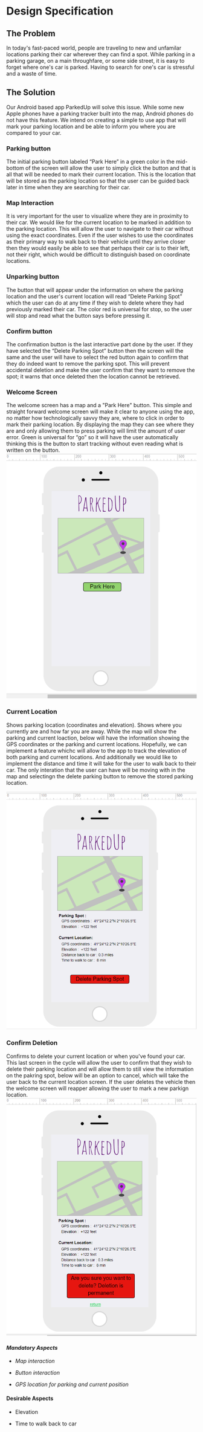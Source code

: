 # Design Specification

## The Problem
In today's fast-paced world, people are traveling to new and unfamilar locations parking their car wherever they can find a spot. While parking in a parking garage, on a main throughfare, or some side street, it is easy to forget where one's car is parked. Having to search for one's car is stressful and a waste of time.  

## The Solution
Our Android based app ParkedUp will solve this issue. While some new Apple phones have a parking tracker built into the map, Android phones do not have this feature. We intend on creating a simple to use app that will mark your parking location and be able to inform you where you are compared to your car.

### Parking button
The initial parking button labeled “Park Here” in a green color in the mid-bottom of the screen will allow the user to simply click the button and that is all that will be needed to mark their current location. This is the location that will be stored as the parking location so that the user can be guided back later in time when they are searching for their car.
### Map Interaction
It is very important for the user to visualize where they are in proximity to their car. We would like for the current location to be marked in addition to the parking location. This will allow the user to navigate to their car without using the exact coordinates. Even if the user wishes to use the coordinates as their primary way to walk back to their vehicle until they arrive closer then they would easily be able to see that perhaps their car is to their left, not their right, which would be difficult to distinguish based on coordinate locations.
### Unparking button
The button that will appear under the information on where the parking location and the user's current location will read “Delete Parking Spot” which the user can do at any time if they wish to delete where they had previously marked their car. The color red is universal for stop, so the user will stop and read what the button says before pressing it.
### Confirm button
The confirmation button is the last interactive part done by the user. If they have selected the “Delete Parking Spot” button then the screen will the same and the user will have to select the red button again to confirm that they do indeed want to remove the parking spot. This will prevent accidental deletion and make the user confirm that they want to remove the spot; it warns that once deleted then the location cannot be retrieved. 

### Welcome Screen
The welcome screen has a map and a "Park Here" button.  This simple and straight forward welcome screen will make it clear to anyone using the app, no matter how technologically savvy they are, where to click in order to mark their parking location. By displaying the map they can see where they are and only allowing them to press parking will limit the amount of user error. Green is universal for “go” so it will have the user automatically thinking this is the button to start tracking without even reading what is written on the button.
![alt text](https://github.com/COSC481W-2019Winter/classproject-sudo-give_us_an_a/blob/DesignSpecs/imgs/welcome_screen.png "Welcome Screen")

### Current Location
Shows parking location (coordinates and elevation). Shows where you currently are and how far you are away.  While the map will show the parking and current loaction, below will have the information showing the GPS coordinates or the parking and current locations. Hopefully, we can implement a feature whichc will allow to the app to track the elevation of both parking and current locations. And additionally we would like to implement the distance and time it will take for the user to walk back to their car. The only interation that the user can have will be moving with in the map and selectingn the delete parking button to remove the stored parking location.

![alt text](https://github.com/COSC481W-2019Winter/classproject-sudo-give_us_an_a/blob/DesignSpecs/imgs/current_location.png "Current Location")

### Confirm Deletion
Confirms to delete your current location or when you've found your car.  This last screen in the cycle will allow the user to  confirm that they wish to delete their parking location and will allow them to still view the information on the pakring spot, below will be an option to cancel, which will take the user back to the current location screen. If the user deletes the vehicle then the welcome screen will reapper allowing the user to mark a new parkign location.
![alt text](https://github.com/COSC481W-2019Winter/classproject-sudo-give_us_an_a/blob/DesignSpecs/imgs/delete_confirmation.png "Delete Confirmation")

#### _Mandatory Aspects_
* _Map interaction_

* _Button interaction_

* _GPS location for parking and current position_


#### Desirable Aspects
 * Elevation

 * Time to walk back to car
